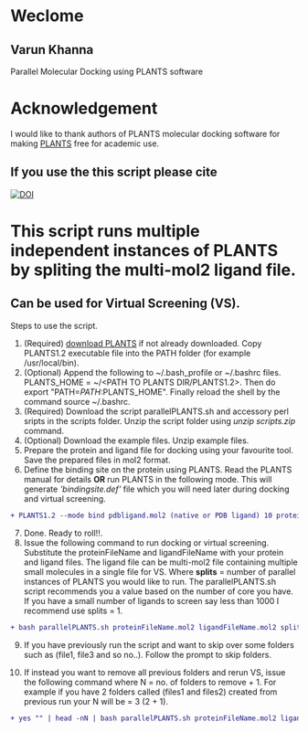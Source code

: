 # Weclome 
## Varun Khanna
Parallel Molecular Docking using PLANTS software
# Acknowledgement
I would like to thank authors of PLANTS molecular docking software for making [PLANTS](PLANTS1.2) free for academic use.
 
 ## If you use the this script please cite
 [![DOI](https://zenodo.org/badge/140142034.svg)](https://zenodo.org/badge/latestdoi/140142034)
 
# This script runs multiple independent instances of PLANTS by spliting the multi-mol2 ligand file. 
## Can be used for Virtual Screening (VS).
Steps to use the script. 
1. (Required) [download PLANTS](PLANTS1.2) if not already downloaded. Copy PLANTS1.2 executable file into the PATH folder (for example /usr/local/bin). 
2. (Optional) Append the following to ~/.bash_profile or ~/.bashrc files. PLANTS_HOME = ~/<PATH TO PLANTS DIR/PLANTS1.2>. Then do export "PATH=$PATH:$PLANTS_HOME". Finally reload the shell by the command source ~/.bashrc.
3. (Required) Download the script parallelPLANTS.sh and accessory perl sripts in the scripts folder. Unzip the script folder using _unzip scripts.zip_ command. 
4. (Optional) Download the example files. Unzip example files.
5. Prepare the protein and ligand file for docking using your favourite tool. Save the prepared files in mol2 format.
6. Define the binding site on the protein using PLANTS. Read the PLANTS manual for details **OR** run PLANTS in the following mode. This will generate _'bindingsite.def'_ file which you will need later during docking and virtual screening.
```diff 
+ PLANTS1.2 --mode bind pdbligand.mol2 (native or PDB ligand) 10 protein.mol2 (your protein file name)
```
7. Done. Ready to roll!!.
8. Issue the following command to run docking or virtual screening. Substitute the proteinFileName and ligandFileName with your protein and ligand files. The ligand file can be multi-mol2 file containing multiple small molecules in a single file for VS. Where **splits** = number of parallel instances of PLANTS you would like to run. The parallelPLANTS.sh script recommends you a value based on the number of core you have. If you have a small number of ligands to screen say less than 1000 I recommend use splits = 1.
```diff
+ bash parallelPLANTS.sh proteinFileName.mol2 ligandFileName.mol2 splits bindingsite.def
```
9. If you have previously run the script and want to skip over some folders such as (file1, file3 and so no..). Follow the prompt to skip folders.

10. If instead you want to remove all previous folders and rerun VS, issue the following command where N = no. of folders to remove + 1. For example if you have 2 folders called (files1 and files2) created from previous run your N will be = 3 (2 + 1).
```diff
+ yes "" | head -nN | bash parallelPLANTS.sh proteinFileName.mol2 ligandFileName.mol2 splits bindingsite.def
```
